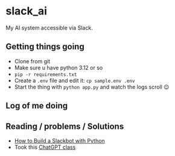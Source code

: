 # slack_ai

My AI system accessible via Slack.

## Getting things going

* Clone from git
* Make sure u have python 3.12 or so
* `pip -r requirements.txt`
* Create a `.env` file and edit it: `cp sample.env .env`
* Start the thing with `python app.py` and watch the logs scroll 😉

## Log of me doing

## Reading / problems / Solutions

* [How to Build a Slackbot with Python](https://www.kubiya.ai/resource-post/how-to-build-a-slackbot-with-python)
* Took this [ChatGPT class](https://gist.github.com/joeddav/a11e5cc0850f0e540324177a53b547ae)



